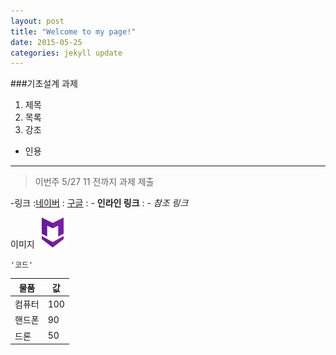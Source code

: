 ```yaml
---
layout: post
title: "Welcome to my page!"
date: 2015-05-25
categories: jekyll update
---
```



###기초설계 과제

1. 제목
2. 목록
3. 강조

- 인용

---


> 이번주 5/27 11 전까지 과제 제출


-링크
:[네이버](https://www.naver.com "naver's homepage")
: [구글][1]
:   - **인라인 링크**
:   - *참조 링크*


이미지
![alt text](https://github.com/adam-p/markdown-here/raw/master/src/common/images/icon48.png "Logo Title Text 1")





    '코드'


 물품 | 값
-----|----
컴퓨터 | 100
핸드폰 | 90
드론 | 50


[1]: http://www.google.com
